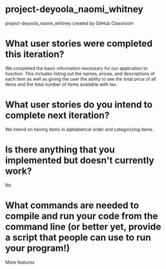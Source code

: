 # project-deyoola_naomi_whitney
project-deyoola_naomi_whitney created by GitHub Classroom
# What user stories were completed this iteration?
We completed the basic information necessary for our application to function. This includes listing out the names, prices, and descriptions of each item as well as giving the user the ability to see the total price of all items and the total number of items available with tax.

# What user stories do you intend to complete next iteration?
We intend on having items in alphabetical order and categorizing items.

# Is there anything that you implemented but doesn't currently work?
No

# What commands are needed to compile and run your code from the command line (or better yet, provide a script that people can use to run your program!)
More features
